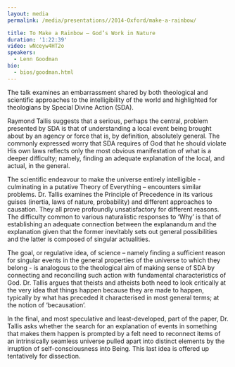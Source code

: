 ```yaml
---
layout: media
permalink: /media/presentations//2014-Oxford/make-a-rainbow/

title: To Make a Rainbow – God’s Work in Nature
duration: '1:22:39'
video: wNceyw4HT2o
speakers:
  - Lenn Goodman
bio:
  - bios/goodman.html
---
```

The talk examines an embarrassment shared by both theological and scientific approaches to the intelligibility of the world and highlighted for theologians by Special Divine Action (SDA).

Raymond Tallis suggests that a serious, perhaps the central, problem presented by SDA is that of understanding a local event being brought about by an agency or force that is, by definition, absolutely general. The commonly expressed worry that SDA requires of God that he should violate His own laws reflects only the most obvious manifestation of what is a deeper difficulty; namely, finding an adequate explanation of the local, and actual, in the general.

The scientific endeavour to make the universe entirely intelligible - culminating in a putative Theory of Everything – encounters similar problems. Dr. Tallis examines the Principle of Precedence in its various guises (inertia, laws of nature, probability) and different approaches to causation. They all prove profoundly unsatisfactory for different reasons. The difficulty common to various naturalistic responses to ‘Why’ is that of establishing an adequate connection between the explanandum and the explanation given that the former inevitably sets out general possibilities and the latter is composed of singular actualities.

The goal, or regulative idea, of science – namely finding a sufficient reason for singular events in the general properties of the universe to which they belong - is analogous to the theological aim of making sense of SDA by connecting and reconciling such action with fundamental characteristics of God. Dr. Tallis argues that theists and atheists both need to look critically at the very idea that things happen because they are made to happen, typically by what has preceded it characterised in most general terms; at the notion of ‘becausation’.

In the final, and most speculative and least-developed, part of the paper, Dr. Tallis asks whether the search for an explanation of events in something that makes them happen is prompted by a felt need to reconnect items of an intrinsically seamless universe pulled apart into distinct elements by the irruption of self-consciousness into Being. This last idea is offered up tentatively for dissection.
